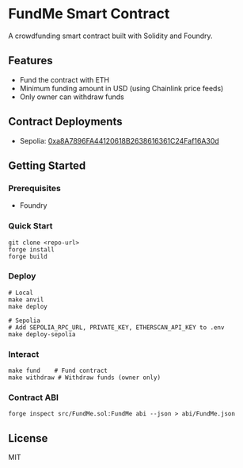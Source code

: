 # FundMe Smart Contract

A crowdfunding smart contract built with Solidity and Foundry.

## Features

- Fund the contract with ETH
- Minimum funding amount in USD (using Chainlink price feeds)
- Only owner can withdraw funds

## Contract **Deployments**

- Sepolia: [0xa8A7896FA44120618B2638616361C24Faf16A30d](https://sepolia.etherscan.io/address/0xa8a7896fa44120618b2638616361c24faf16a30d)

## Getting Started

### Prerequisites

- Foundry

### Quick Start

```shell
git clone <repo-url>
forge install
forge build
```

### Deploy

```shell
# Local
make anvil
make deploy

# Sepolia
# Add SEPOLIA_RPC_URL, PRIVATE_KEY, ETHERSCAN_API_KEY to .env
make deploy-sepolia
```

### Interact

```shell
make fund    # Fund contract
make withdraw # Withdraw funds (owner only)
```

### Contract ABI

```shell
forge inspect src/FundMe.sol:FundMe abi --json > abi/FundMe.json
```

## License

MIT
